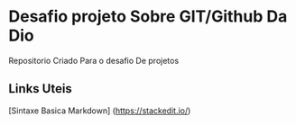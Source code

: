 # Desafio projeto Sobre GIT/Github Da Dio 
Repositorio  Criado Para o desafio De projetos

## Links Uteis
[Sintaxe Basica  Markdown] (https://stackedit.io/)
